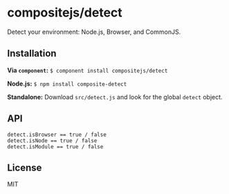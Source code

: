 # compositejs/detect

Detect your environment: Node.js, Browser, and CommonJS.

## Installation

**Via `component`:** `$ component install compositejs/detect`

**Node.js:** `$ npm install composite-detect`

**Standalone:** Download `src/detect.js` and look for the global `detect` object.

## API

    detect.isBrowser == true / false
    detect.isNode == true / false
    detect.isModule == true / false

## License

MIT
